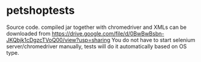 # petshoptests
Source code.
compiled jar together with chromedriver and XMLs can be downloaded from https://drive.google.com/file/d/0BwBwBsbn-JKQbjk1cDgzcTVoQ00/view?usp=sharing
You do not have to start selenium server/chromedriver manually, tests will do it automatically based on OS type.
